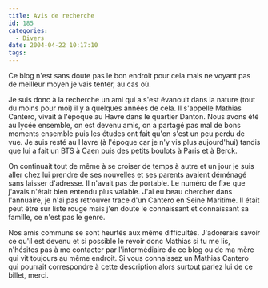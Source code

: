 ```yaml
---
title: Avis de recherche
id: 185
categories:
  - Divers
date: 2004-04-22 10:17:10
tags:
---
```


Ce blog n'est sans doute pas le bon endroit pour cela mais ne voyant pas de meilleur moyen je vais tenter, au cas où.

Je suis donc à la recherche un ami qui a s'est évanouit dans la nature (tout du moins pour moi) il y a quelques années de cela. Il s'appelle Mathias Cantero, vivait à l'époque au Havre dans le quartier Danton. Nous avons été au lycée ensemble, on est devenu amis, on a partagé pas mal de bons moments ensemble puis les études ont fait qu'on s'est un peu perdu de vue. Je suis resté au Havre (à l'époque car je n'y vis plus aujourd'hui) tandis que lui a fait un BTS à Caen puis des petits boulots à Paris et à Berck.

On continuait tout de même à se croiser de temps à autre et un jour je suis aller chez lui prendre de ses nouvelles et ses parents avaient déménagé sans laisser d'adresse. Il n'avait pas de portable. Le numéro de fixe que j'avais n'était bien entendu plus valable. J'ai eu beau chercher dans l'annuaire, je n'ai pas retrouver trace d'un Cantero en Seine Maritime. Il était peut être sur liste rouge mais j'en doute le connaissant et connaissant sa famille, ce n'est pas le genre.

Nos amis communs se sont heurtés aux même difficultés. J'adorerais savoir ce qu'il est devenu et si possible le revoir donc Mathias si tu me lis, n'hésites pas à me contacter par l'intermédiaire de ce blog ou de ma mère qui vit toujours au même endroit. Si vous connaissez un Mathias Cantero qui pourrait correspondre à cette description alors surtout parlez lui de ce billet, merci.